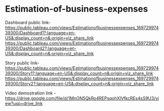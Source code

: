# Estimation-of-business-expenses


Dashboard public link- https://public.tableau.com/views/Estimationofbusinessexpenses_16972997439300/Dashboard1?:language=en-US&:display_count=n&:origin=viz_share_link
                       https://public.tableau.com/views/Estimationofbusinessexpenses_16972997439300/Dashboard2?:language=en-US&:display_count=n&:origin=viz_share_link

Story public link- https://public.tableau.com/views/Estimationofbusinessexpenses_16972997439300/Story1?:language=en-US&:display_count=n&:origin=viz_share_link
                   https://public.tableau.com/views/Estimationofbusinessexpenses_16972997439300/Story2?:language=en-US&:display_count=n&:origin=viz_share_link

Video demostration link - https://drive.google.com/file/d/1MnON5QkRo4REPsqohXlVfkcREs4sS9U3/view?usp=drive_link
                   
